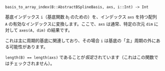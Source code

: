 ```
basis_to_array_index(B::AbstractBSplineBasis, axs, i::Int) -> Int
```

基底インデックス `i`（基底関数 $b_i$ のための）を、インデックス `axs` を持つ配列 `A` の有効なインデックスに変換します。ここで、`axs` は通常、特定の次元 `dim` に対して `axes(A, dim)` の結果です。

これは主に周期的基底に関連しており、その場合 `i` は基底の「主」周期の外にある可能性があります。

`length(B) == length(axs)` であることが*仮定*されています（これはこの関数ではチェックされません）。
